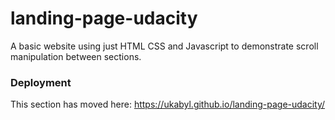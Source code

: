 # landing-page-udacity
A basic website using just HTML CSS and Javascript to demonstrate scroll manipulation between sections.

### Deployment
This section has moved here: https://ukabyl.github.io/landing-page-udacity/
